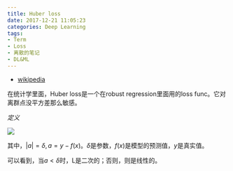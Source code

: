 ```yaml
---
title: Huber loss
date: 2017-12-21 11:05:23
categories: Deep Learning
tags:
- Term
- Loss
- 离散的笔记
- DL&ML
---
```


- [wikipedia](https://en.wikipedia.org/wiki/Huber_loss)

在统计学里面，Huber loss是一个在robust regression里面用的loss func。它对离群点没平方差那么敏感。

*定义*

![](https://wikimedia.org/api/rest_v1/media/math/render/svg/e384efc4ae2632cb0bd714462b7c38c272098cf5)

其中，$|a| = \delta, a = y-f(x)$。$\delta$是参数，$f(x)$是模型的预测值，$y$是真实值。

可以看到，当$a < \delta$时，L是二次的；否则，则是线性的。

